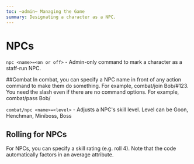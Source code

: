 ```yaml
---
toc: ~admin~ Managing the Game
summary: Designating a character as a NPC.
---
```

# NPCs

`npc <name>=<on or off>` - Admin-only command to mark a character as a staff-run NPC.

##Combat
In combat, you can specify a NPC name in front of any action command to make them do something.  For example, combat/join Bob/#123.  You need the slash even if there are no command options.  For example, combat/pass Bob/

`combat/npc <name>=<level>` - Adjusts a NPC's skill level.  Level can be Goon, Henchman, Miniboss, Boss

## Rolling for NPCs

For NPCs, you can specify a skill rating (e.g. roll 4).  Note that the code automatically factors in an average attribute.
